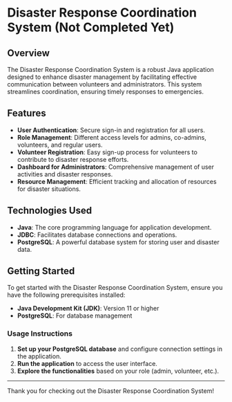 # Disaster Response Coordination System (Not Completed Yet)

## Overview
The Disaster Response Coordination System is a robust Java application designed to enhance disaster management by facilitating effective communication between volunteers and administrators. This system streamlines coordination, ensuring timely responses to emergencies.

## Features
- **User Authentication**: Secure sign-in and registration for all users.
- **Role Management**: Different access levels for admins, co-admins, volunteers, and regular users.
- **Volunteer Registration**: Easy sign-up process for volunteers to contribute to disaster response efforts.
- **Dashboard for Administrators**: Comprehensive management of user activities and disaster responses.
- **Resource Management**: Efficient tracking and allocation of resources for disaster situations.

## Technologies Used
- **Java**: The core programming language for application development.
- **JDBC**: Facilitates database connections and operations.
- **PostgreSQL**: A powerful database system for storing user and disaster data.

## Getting Started
To get started with the Disaster Response Coordination System, ensure you have the following prerequisites installed:

- **Java Development Kit (JDK)**: Version 11 or higher
- **PostgreSQL**: For database management

### Usage Instructions
1. **Set up your PostgreSQL database** and configure connection settings in the application.
2. **Run the application** to access the user interface.
3. **Explore the functionalities** based on your role (admin, volunteer, etc.).

---

Thank you for checking out the Disaster Response Coordination System!
